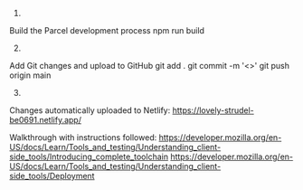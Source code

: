1. 
Build the Parcel development process
npm run build

2.
Add Git changes and upload to GitHub
git add .
git commit -m '<<comment>>'
git push origin main

3.
Changes automatically uploaded to Netlify:
https://lovely-strudel-be0691.netlify.app/


Walkthrough with instructions followed: 
https://developer.mozilla.org/en-US/docs/Learn/Tools_and_testing/Understanding_client-side_tools/Introducing_complete_toolchain
https://developer.mozilla.org/en-US/docs/Learn/Tools_and_testing/Understanding_client-side_tools/Deployment